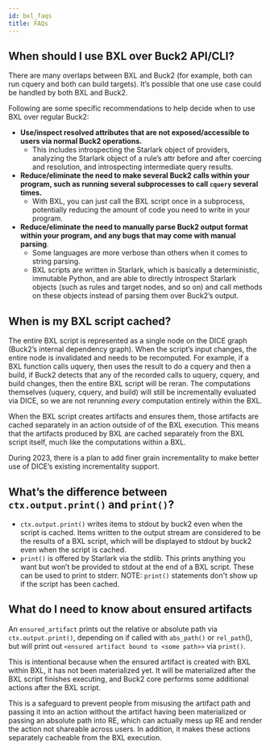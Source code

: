 ```yaml
---
id: bxl_faqs
title: FAQs
---
```


## When should I use BXL over Buck2 API/CLI?

There are many overlaps between BXL and Buck2 (for example, both can run cquery and both can build targets). It’s possible that one use case could be handled by both BXL and Buck2.

Following are some specific recommendations to help decide when to use BXL over regular Buck2:

* **Use/inspect resolved attributes that are not exposed/accessible to users via normal Buck2 operations.**
  * This includes introspecting the Starlark object of providers, analyzing the Starlark object of a rule’s attr before and after coercing and resolution, and introspecting intermediate query results.
* **Reduce/eliminate the need to make several Buck2 calls within your program, such as running several subprocesses to call `cquery` several times.**
  * With BXL, you can just call the BXL script once in a subprocess, potentially reducing the amount of code you need to write in your program.
* **Reduce/eliminate the need to manually parse Buck2 output format within your program, and any bugs that may come with manual parsing**.
  * Some languages are more verbose than others when it comes to string parsing.
  * BXL scripts are written in Starlark, which is basically a deterministic, immutable Python, and are able to directly introspect Starlark objects (such as rules and target nodes, and so on) and call methods on these objects instead of parsing them over Buck2’s output.

## When is my BXL script cached?

The entire BXL script is represented as a single node on the DICE graph (Buck2’s internal dependency graph). When the script’s input changes, the entire node is invalidated and needs to be recomputed. For example, if a BXL function calls uquery, then uses the result to do a cquery and then a build, if Buck2 detects that any of the recorded calls to uquery, cquery, and build changes, then the entire BXL script will be reran. The computations themselves (uquery, cquery, and build) will still be incrementally evaluated via DICE, so we are not rerunning _every_ computation entirely within the BXL.

When the BXL script creates artifacts and ensures them, those artifacts are cached separately in an action outside of
of the BXL execution. This means that the artifacts produced by BXL are cached separately from the BXL script itself, much like the computations within a BXL.

During 2023, there is a plan to add finer grain incrementality to make better use of DICE’s existing incrementality support.

## What’s the difference between `ctx.output.print()` and `print()`?

* `ctx.output.print()` writes items to stdout by buck2 even when the script is cached. Items written to the output stream are considered to be the results of a BXL script, which will be displayed to stdout by buck2 even when the script is cached.
* `print()` is offered by Starlark via the stdlib. This prints anything you want but won’t be provided to stdout at the end of a BXL script. These can be used to print to stderr. NOTE: `print()` statements don't show up if the script has been cached.

## What do I need to know about ensured artifacts

An `ensured_artifact` prints out the relative or absolute path via `ctx.output.print()`, depending on if called with `abs_path()` or `rel_path`(), but will print out `<ensured artifact bound to <some path>>` via `print()`.

This is intentional because when the ensured artifact is created with BXL within BXL, it has not been materialized yet. It will be materialized after the BXL script finishes executing, and Buck2 core performs some additional actions after the BXL script.

This is a safeguard to prevent people from misusing the artifact path and passing it into an action without the artifact having been materialized or passing an absolute path into RE, which can actually mess up RE and render the action not shareable across users. In addition, it makes these actions separately cacheable from the BXL execution.
